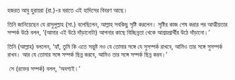 হজরত আবু হুরায়রা (রা.)-র বরাতে এই হাদিসের বিবরণ আছে।

তিনি জানিয়েছেন যে রাসুলুল্লাহ (সা.) বলেছিলেন, আল্লাহ সবকিছু সৃষ্টি করলেন। সৃষ্টির কাজ শেষ করার পর আত্মীয়তার সম্পর্ক উঠে বলল, ‘(আমার এই উঠে দাঁড়ানোটা) আপনার কাছে বিচ্ছিন্নতা থেকে আশ্রয়প্রার্থীর উঠে দাঁড়ানো।’

তিনি (আল্লাহ) বললেন, ‘হ্যাঁ, তুমি কি এতে সন্তুষ্ট নও যে তোমার সঙ্গে যে সুসম্পর্ক রাখবে, আমিও তার সঙ্গে সুসম্পর্ক রাখব। আর যে তোমার সঙ্গে সম্পর্ক ছিন্ন করবে, আমিও তার সঙ্গে সম্পর্ক ছিন্ন করব।’

 সে (রক্তের সম্পর্ক) বলল, ‘অবশ্যই।’
